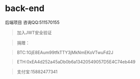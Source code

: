 # back-end
后端项目 咨询QQ:511570155

> 加入JWT安全验证

> 捐赠：

> BTC:1GjE8EAum99tfkTTY3jMkNmEKoVTwuFd2J

> ETH:0xEA4d252a45aDb0b6a13420549057D5E4C74eb449

> 支付宝:15882477341
